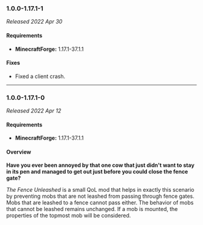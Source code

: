 ### 1.0.0-1.17.1-1

_Released 2022 Apr 30_

#### Requirements
- **MinecraftForge:** 1.17.1-37.1.1

#### Fixes

- Fixed a client crash.


---

### 1.0.0-1.17.1-0

_Released 2022 Apr 12_

#### Requirements
- **MinecraftForge:** 1.17.1-37.1.1

#### Overview

**Have you ever been annoyed by that one cow that just didn't want to stay in its pen and managed to get out just before
you could close the fence gate?**

_The Fence Unleashed_ is a small QoL mod that helps in exactly this scenario by preventing mobs that are not leashed
from passing through fence gates. Mobs that are leashed to a fence cannot pass either. The behavior of mobs that cannot
be leashed remains unchanged. If a mob is mounted, the properties of the topmost mob will be considered.